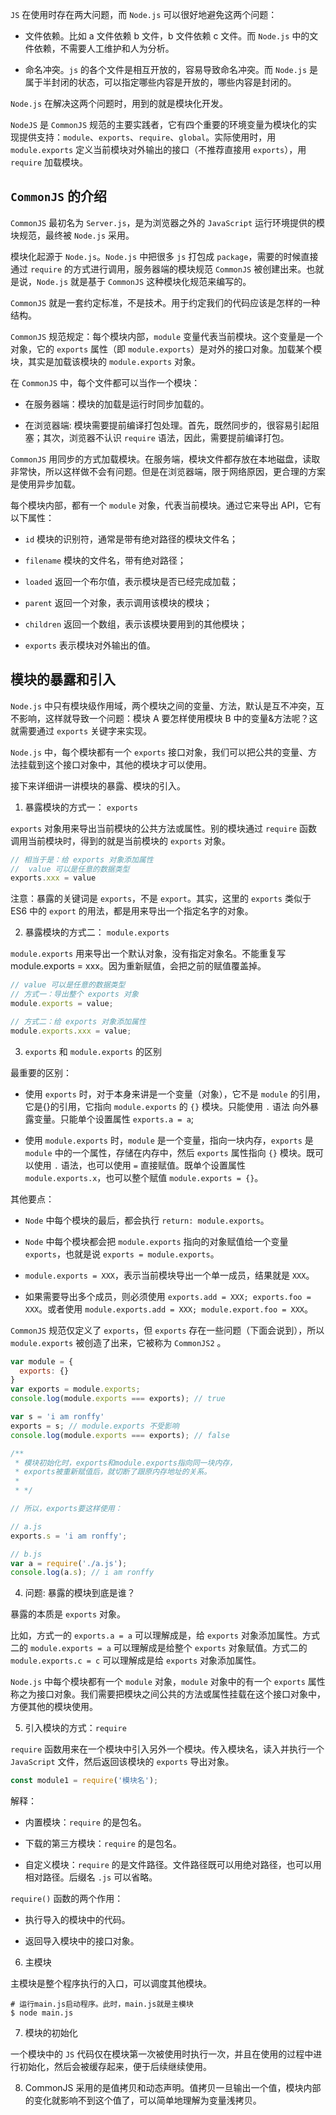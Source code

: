 `JS` 在使用时存在两大问题，而 `Node.js` 可以很好地避免这两个问题：

- 文件依赖。比如 a 文件依赖 b 文件，b 文件依赖 c 文件。而 `Node.js` 中的文件依赖，不需要人工维护和人为分析。

- 命名冲突。`js` 的各个文件是相互开放的，容易导致命名冲突。而 `Node.js` 是属于半封闭的状态，可以指定哪些内容是开放的，哪些内容是封闭的。

`Node.js` 在解决这两个问题时，用到的就是模块化开发。

`NodeJS` 是 `CommonJS` 规范的主要实践者，它有四个重要的环境变量为模块化的实现提供支持：`module`、`exports`、`require`、`global`。实际使用时，用 `module.exports` 定义当前模块对外输出的接口（不推荐直接用 `exports`），用 `require` 加载模块。

## `CommonJS` 的介绍

`CommonJS` 最初名为 `Server.js`，是为浏览器之外的 `JavaScript` 运行环境提供的模块规范，最终被 `Node.js` 采用。

模块化起源于 `Node.js`。`Node.js` 中把很多 `js` 打包成 `package`，需要的时候直接通过 `require` 的方式进行调用，服务器端的模块规范 `CommonJS` 被创建出来。也就是说，`Node.js` 就是基于 `CommonJS` 这种模块化规范来编写的。

`CommonJS` 就是一套约定标准，不是技术。用于约定我们的代码应该是怎样的一种结构。

`CommonJS` 规范规定：每个模块内部，`module` 变量代表当前模块。这个变量是一个对象，它的 `exports` 属性（即 `module.exports`）是对外的接口对象。加载某个模块，其实是加载该模块的 `module.exports` 对象。

在 `CommonJS` 中，每个文件都可以当作一个模块：

- 在服务器端：模块的加载是运行时同步加载的。

- 在浏览器端: 模块需要提前编译打包处理。首先，既然同步的，很容易引起阻塞；其次，浏览器不认识 `require` 语法，因此，需要提前编译打包。

`CommonJS` 用同步的方式加载模块。在服务端，模块文件都存放在本地磁盘，读取非常快，所以这样做不会有问题。但是在浏览器端，限于网络原因，更合理的方案是使用异步加载。

每个模块内部，都有一个 `module` 对象，代表当前模块。通过它来导出 API，它有以下属性：

- `id` 模块的识别符，通常是带有绝对路径的模块文件名；

- `filename` 模块的文件名，带有绝对路径；

- `loaded` 返回一个布尔值，表示模块是否已经完成加载；

- `parent` 返回一个对象，表示调用该模块的模块；

- `children` 返回一个数组，表示该模块要用到的其他模块；

- `exports` 表示模块对外输出的值。

## 模块的暴露和引入

`Node.js` 中只有模块级作用域，两个模块之间的变量、方法，默认是互不冲突，互不影响，这样就导致一个问题：模块 A 要怎样使用模块 B 中的变量&方法呢？这就需要通过 `exports` 关键字来实现。

`Node.js` 中，每个模块都有一个 `exports` 接口对象，我们可以把公共的变量、方法挂载到这个接口对象中，其他的模块才可以使用。

接下来详细讲一讲模块的暴露、模块的引入。

1. 暴露模块的方式一： `exports`

`exports` 对象用来导出当前模块的公共方法或属性。别的模块通过 `require` 函数调用当前模块时，得到的就是当前模块的 `exports` 对象。

```javaScript
// 相当于是：给 exports 对象添加属性
//  value 可以是任意的数据类型
exports.xxx = value
```

注意：暴露的关键词是 `exports`，不是 `export`。其实，这里的 `exports` 类似于 ES6 中的 `export` 的用法，都是用来导出一个指定名字的对象。

2. 暴露模块的方式二： `module.exports`

`module.exports` 用来导出一个默认对象，没有指定对象名。不能重复写 module.exports = xxx。因为重新赋值，会把之前的赋值覆盖掉。

```javaScript
// value 可以是任意的数据类型
// 方式一：导出整个 exports 对象
module.exports = value;

// 方式二：给 exports 对象添加属性
module.exports.xxx = value;

```

3. `exports` 和 `module.exports` 的区别

最重要的区别：

- 使用 `exports` 时，对于本身来讲是一个变量（对象），它不是 `module` 的引用，它是{}的引用，它指向 `module.exports` 的 `{}` 模块。只能使用 `.` 语法 向外暴露变量。只能单个设置属性 `exports.a = a`;

- 使用 `module.exports` 时，`module` 是一个变量，指向一块内存，`exports` 是 `module` 中的一个属性，存储在内存中，然后 `exports` 属性指向 `{}` 模块。既可以使用 `.` 语法，也可以使用 `=` 直接赋值。既单个设置属性 `module.exports.x`，也可以整个赋值 `module.exports = {}`。

其他要点：

- `Node` 中每个模块的最后，都会执行 `return: module.exports`。

- `Node` 中每个模块都会把 `module.exports` 指向的对象赋值给一个变量 `exports`，也就是说 `exports = module.exports`。

- `module.exports = XXX`，表示当前模块导出一个单一成员，结果就是 `XXX`。

- 如果需要导出多个成员，则必须使用 `exports.add = XXX; exports.foo = XXX`。或者使用 `module.exports.add = XXX; module.export.foo = XXX`。

`CommonJS` 规范仅定义了 `exports`，但 `exports` 存在一些问题（下面会说到），所以 `module.exports` 被创造了出来，它被称为 `CommonJS2` 。

```javaScript
var module = {
  exports: {}
}
var exports = module.exports;
console.log(module.exports === exports); // true

var s = 'i am ronffy'
exports = s; // module.exports 不受影响
console.log(module.exports === exports); // false

/**
 * 模块初始化时，exports和module.exports指向同一块内存，
 * exports被重新赋值后，就切断了跟原内存地址的关系。
 *
 * */

// 所以，exports要这样使用：

// a.js
exports.s = 'i am ronffy';

// b.js
var a = require('./a.js');
console.log(a.s); // i am ronffy
```

4. 问题: 暴露的模块到底是谁？

暴露的本质是 `exports` 对象。

比如，方式一的 `exports.a = a` 可以理解成是，给 `exports` 对象添加属性。方式二的 `module.exports = a` 可以理解成是给整个 `exports` 对象赋值。方式二的 `module.exports.c = c` 可以理解成是给 `exports` 对象添加属性。

`Node.js` 中每个模块都有一个 `module` 对象，`module` 对象中的有一个 `exports` 属性称之为接口对象。我们需要把模块之间公共的方法或属性挂载在这个接口对象中，方便其他的模块使用。

5. 引入模块的方式：`require`

`require` 函数用来在一个模块中引入另外一个模块。传入模块名，读入并执行一个 `JavaScript` 文件，然后返回该模块的 `exports` 导出对象。

```javaScript
const module1 = require('模块名');
```

解释：

- 内置模块：`require` 的是包名。

- 下载的第三方模块：`require` 的是包名。

- 自定义模块：`require` 的是文件路径。文件路径既可以用绝对路径，也可以用相对路径。后缀名 `.js` 可以省略。

`require()` 函数的两个作用：

- 执行导入的模块中的代码。

- 返回导入模块中的接口对象。

6. 主模块

主模块是整个程序执行的入口，可以调度其他模块。

```shell
# 运行main.js启动程序。此时，main.js就是主模块
$ node main.js
```

7. 模块的初始化

一个模块中的 `JS` 代码仅在模块第一次被使用时执行一次，并且在使用的过程中进行初始化，然后会被缓存起来，便于后续继续使用。

8. CommonJS 采用的是值拷贝和动态声明。值拷贝一旦输出一个值，模块内部的变化就影响不到这个值了，可以简单地理解为变量浅拷贝。
